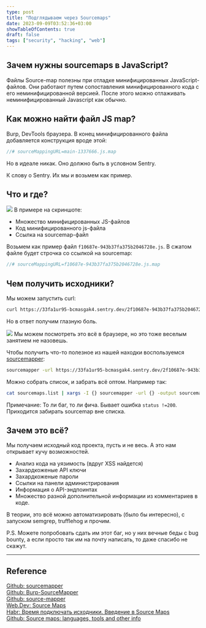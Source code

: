 ```yaml
---
type: post
title: "Подглядываем через Sourcemaps"
date: 2023-09-09T03:52:36+03:00
showTableOfContents: true
draft: false
tags: ["security", "hacking", "web"]
---
```


## Зачем нужны sourcemaps в JavaScript?
Файлы Source-map полезны при отладке минифицированных JavaScript-файлов. 
Они работают путем сопоставления минифицированного кода с его неминифицированной версией. После этого можно отлаживать неминифицированный Javascript как обычно.

## Как можно найти файл JS map?
Burp, DevTools браузера.
В конец минифицированного файла добавляется конструкция вроде этой:
```js
//# sourceMappingURL=main-1337666.js.map
```
Но в идеале никак. Оно должно быть в условном Sentry.

К слову о Sentry. Их мы и возьмем как пример.

## Что и где?
![](../../static/20230909030605.png)
В примере на скриншоте: 
- Множество минифицированных  JS-файлов
- Код минифицированного js-файла
- Ссылка на sourcemap-файл

Возьмем как пример файл `f10687e-943b37fa375b2046728e.js`.
В сжатом файле будет строчка со ссылкой на sourcemap:
```js
//# sourceMappingURL=f10687e-943b37fa375b2046728e.js.map
```

## Чем получить исходники?
Мы можем запустить curl:
```bash
curl https://33fa1ur95-bcmasgak4.sentry.dev/2f10687e-943b37fa375b2046728e.js.map -o test.js
```
Но в ответ получим глазную боль.

![](../../static/20230909034129.png)
Мы можем посмотреть это всё в браузере, но это тоже веселым занятием не назовешь.

Чтобы получить что-то полезное из нашей находки воспользуемся [sourcemapper](https://github.com/denandz/sourcemapper):
```bash
sourcemapper -url https://33fa1ur95-bcmasgak4.sentry.dev/2f10687e-943b37fa375b2046728e.js.map -output sourcemaps
```

Можно собрать список, и забрать всё оптом.
Например так:
```bash
cat sourcemaps.list | xargs -I {} sourcemapper -url {} -output sourcemaps
```

Примечание:
То ли баг, то ли фича. Бывает ошибка `status !=200`. Приходится забирать sourcemap вне списка.


## Зачем это всё?
Мы получаем исходный код проекта, пусть и не весь. А это нам открывает кучу возможностей.
- Анализ кода на уязимость (вдруг XSS найдется)
- Захардкоженые API ключи
- Захардкоженые пароли
- Ссылки на панели администрирования
- Информация о API-эндпоинтах
- Множество разной дополнительной информации из комментариев в коде.

В теории, это всё можно автоматизировать (было бы интересно), с запуском semgrep, trufflehog и прочим.

P.S. Можете попробовать сдать им этот баг, но у них вечные беды с bug bounty, а если просто так им на почту написать, то даже спасибо не скажут.

---
## Reference  
[Github: sourcemapper](https://github.com/denandz/sourcemapper)  
[Github: Burp-SourceMapper](https://github.com/yg-ht/Burp-SourceMapper)  
[Github: source-mapper](https://github.com/portswigger/source-mapper)  
[Web.Dev: Source Maps](https://web.dev/source-maps/)  
[Habr: Время подключать исходники. Введение в Source Maps](https://habr.com/ru/articles/178743/)  
[Github: Source maps: languages, tools and other info](https://github.com/ryanseddon/source-map/wiki/Source-maps:-languages,-tools-and-other-info)  